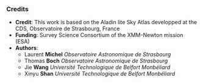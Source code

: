 ### Credits

* **Credit**: This work is based on the Aladin lite Sky Atlas developped at the CDS, Observatoire de Strasbourg, France
* **Funding**: Survey Science Consortium of the XMM-Newton mission (ESA)
* **Authors**: 
  * Laurent **Michel** *Observatoire Astronomique de Strasbourg*
  * Thomas **Boch** *Observatoire Astronomique de Strasbourg*
  * Jie **Wang** *Université Technologique de Belfort Monbéliard*
  * Xinyu **Shan** *Université Technologique de Belfort Monbéliard*
 
